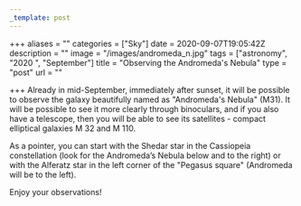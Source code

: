 ```yaml
---
_template: post
---
```


+++
aliases = ""
categories = ["Sky"]
date = 2020-09-07T19:05:42Z
description = ""
image = "/images/andromeda_n.jpg"
tags = ["astronomy", "2020 ", "September"]
title = "Observing the Andromeda's Nebula"
type = "post"
url = ""

+++
Already in mid-September, immediately after sunset, it will be possible to observe the galaxy beautifully named as "Andromeda's Nebula" (M31). It will be possible to see it more clearly through binoculars, and if you also have a telescope, then you will be able to see its satellites - compact elliptical galaxies M 32 and M 110.  
  
As a pointer, you can start with the Shedar star in the Cassiopeia constellation (look for the Andromeda’s Nebula below and to the right) or with the Alferatz star in the left corner of the "Pegasus square" (Andromeda will be to the left).  
  
Enjoy your observations!
